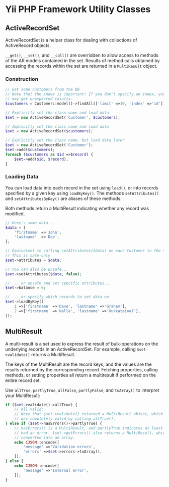 # Yii PHP Framework Utility Classes

## ActiveRecordSet

ActiveRecordSet is a helper class for dealing with collections of ActiveRecord objects.

`__get()`, `__set()`, and `__call()` are overridden to allow access to methods of the
AR models contained in the set. Results of method calls obtained by accessing the records
within the set are returned in a `MultiResult` object.

### Construction

```php
// Get some customers from the DB
// Note that the index is important! If you don't specify an index, you
// may get unexpected results.
$customers = Customer::model()->findAll(['limit' =>10, 'index' =>'id']);

// Explicitly set the class name and load data
$set = new ActiveRecordSet('Customer', $customers);

// Implicitly set the class name and load data
$set = new ActiveRecordSet($customers);

// Explicitly set the class name, but load data later
$set = new ActiveRecordSet('Customer');
$set->add($customers);
foreach ($customers as $id =>$record) {
    $set->add($id, $record);
}
```

### Loading Data

You can load data into each record in the set using `load()`, or into records specified by a
given key using `loadByKey()`. The methods `setAttributes()` and `setAttributesByKey()` are
aliases of these methods.

Both methods return a MultiResult indicating whether any record was modified.

```php
// Here's some data...
$data = [
    'firstname' =>'John',
    'lastname'  =>'Doe',
];

// Equivalent to calling setAttributes($data) on each Customer in the set
// This is safe-only
$set->attributes = $data;

// You can also be unsafe...
$set->setAttributes($data, false);

// ... or unsafe and set specific attributes...
$set->balance = 0;

// ... or specify which records to set data on
$set->loadByKey([
    1 =>['firstname' =>'Dave', 'lastname' =>'Graham'],
    2 =>['firstname' =>'Nalle', 'lastname' =>'Hukkataival'],
]);
```

## MultiResult

A multi-result is a set used to express the result of bulk-operations on the underlying
records in an ActiveRecordSet. For example, calling `$set->validate()` returns a MultiResult.

The keys of the MultiResult are the record keys, and the values are the results returned
by the corresponding record. Fetching properties, calling methods, or setting properties
all return a multiresult if performed on the entire record set.

Use `allTrue`, `partlyTrue`, `allFalse`, `partlyFalse`, and `toArray()` to interpret your MultiResult:

```php
if ($set->validate()->allTrue) {
    // All Valid:
    // Note that $set->validate() returned a MultiResult object, which we determined
    // was completely valid by calling allTrue().
} else if ($set->hasErrors()->partlyTrue) {
    // hasErrors() is a MultiResult, and partlyTrue indicates at least one record
    // had an error. $set->getErrors() also returns a MultiResult, which can be
    // converted into an array.
    echo CJSON::encode([
        'message' =>'Validation errors',
        'errors' =>$set->errors->toArray(),
    ]);
} else {
    echo CJSON::encode([
        'message' =>'Internal error',
    ]);
}
```
